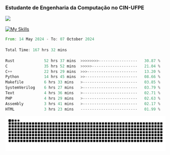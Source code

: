 
### Estudante de Engenharia da Computação no CIN-UFPE
<div>
      <!--<img width=400 src="https://github-readme-stats.vercel.app/api?username=Zed201&show_icons=true&theme=tokyonight" /-->
      <img width=400 src='https://leetcode.card.workers.dev/Zed201?theme=nord&font=baloo&extension=null' />
</div>


[![My Skills](https://skillicons.dev/icons?i=c,cpp,rust,py,java,neovim&theme=dark)](https://skillicons.dev)

<!--START_SECTION:waka-->

```rust
From: 14 May 2024 - To: 07 October 2024

Total Time: 167 hrs 32 mins

Rust             52 hrs 37 mins  >>>>>>>>-----------------   30.87 %
C                35 hrs 52 mins  >>>>>--------------------   21.04 %
C++              22 hrs 29 mins  >>>----------------------   13.20 %
Python           14 hrs 45 mins  >>-----------------------   08.66 %
Makefile         6 hrs 33 mins   >------------------------   03.85 %
SystemVerilog    6 hrs 27 mins   >------------------------   03.79 %
Text             4 hrs 36 mins   >------------------------   02.71 %
PHP              4 hrs 29 mins   >------------------------   02.63 %
Assembly         3 hrs 41 mins   >------------------------   02.17 %
HTML             3 hrs 23 mins   -------------------------   01.99 %
```

<!--END_SECTION:waka-->

<picture>
  <source media="(prefers-color-scheme: dark)" srcset="https://github.com/Zed201/Zed201/blob/output/github-contribution-grid-snake-dark.svg" />
  <img alt="github-snake" src="https://github.com/Zed201/Zed201/blob/output/github-contribution-grid-snake-dark.svg" />
</picture>

